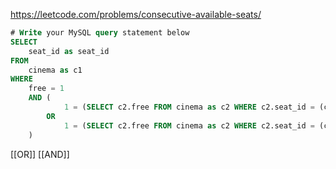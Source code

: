 https://leetcode.com/problems/consecutive-available-seats/

```sql
# Write your MySQL query statement below
SELECT 
    seat_id as seat_id
FROM 
    cinema as c1
WHERE
    free = 1 
    AND (
            1 = (SELECT c2.free FROM cinema as c2 WHERE c2.seat_id = (c1.seat_id - 1))
        OR
            1 = (SELECT c2.free FROM cinema as c2 WHERE c2.seat_id = (c1.seat_id + 1))
    )
```

[[OR]]
[[AND]]

